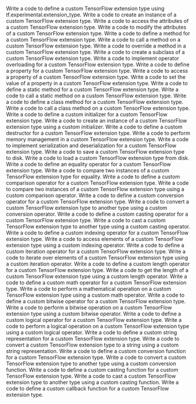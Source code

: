 Write a code to define a custom TensorFlow extension type using tf.experimental.extension_type.
Write a code to create an instance of a custom TensorFlow extension type.
Write a code to access the attributes of a custom TensorFlow extension type.
Write a code to modify the attributes of a custom TensorFlow extension type.
Write a code to define a method for a custom TensorFlow extension type.
Write a code to call a method on a custom TensorFlow extension type.
Write a code to override a method in a custom TensorFlow extension type.
Write a code to create a subclass of a custom TensorFlow extension type.
Write a code to implement operator overloading for a custom TensorFlow extension type.
Write a code to define a property for a custom TensorFlow extension type.
Write a code to access a property of a custom TensorFlow extension type.
Write a code to set the value of a property in a custom TensorFlow extension type.
Write a code to define a static method for a custom TensorFlow extension type.
Write a code to call a static method on a custom TensorFlow extension type.
Write a code to define a class method for a custom TensorFlow extension type.
Write a code to call a class method on a custom TensorFlow extension type.
Write a code to define a custom initializer for a custom TensorFlow extension type.
Write a code to create an instance of a custom TensorFlow extension type using a custom initializer.
Write a code to define a custom destructor for a custom TensorFlow extension type.
Write a code to perform memory management in a custom TensorFlow extension type.
Write a code to implement serialization and deserialization for a custom TensorFlow extension type.
Write a code to save a custom TensorFlow extension type to disk.
Write a code to load a custom TensorFlow extension type from disk.
Write a code to define an equality operator for a custom TensorFlow extension type.
Write a code to compare two instances of a custom TensorFlow extension type for equality.
Write a code to define a custom comparison operator for a custom TensorFlow extension type.
Write a code to compare two instances of a custom TensorFlow extension type using a custom comparison operator.
Write a code to define a custom conversion operator for a custom TensorFlow extension type.
Write a code to convert a custom TensorFlow extension type to another type using a custom conversion operator.
Write a code to define a custom casting operator for a custom TensorFlow extension type.
Write a code to cast a custom TensorFlow extension type to another type using a custom casting operator.
Write a code to define a custom indexing operator for a custom TensorFlow extension type.
Write a code to access elements of a custom TensorFlow extension type using a custom indexing operator.
Write a code to define a custom iteration operator for a custom TensorFlow extension type.
Write a code to iterate over elements of a custom TensorFlow extension type using a custom iteration operator.
Write a code to define a custom length operator for a custom TensorFlow extension type.
Write a code to get the length of a custom TensorFlow extension type using a custom length operator.
Write a code to define a custom math operator for a custom TensorFlow extension type.
Write a code to perform a mathematical operation on a custom TensorFlow extension type using a custom math operator.
Write a code to define a custom bitwise operator for a custom TensorFlow extension type.
Write a code to perform a bitwise operation on a custom TensorFlow extension type using a custom bitwise operator.
Write a code to define a custom logical operator for a custom TensorFlow extension type.
Write a code to perform a logical operation on a custom TensorFlow extension type using a custom logical operator.
Write a code to define a custom string representation for a custom TensorFlow extension type.
Write a code to convert a custom TensorFlow extension type to a string using a custom string representation.
Write a code to define a custom conversion function for a custom TensorFlow extension type.
Write a code to convert a custom TensorFlow extension type to another type using a custom conversion function.
Write a code to define a custom casting function for a custom TensorFlow extension type.
Write a code to cast a custom TensorFlow extension type to another type using a custom casting function.
Write a code to define a custom callback function for a custom TensorFlow extension type.